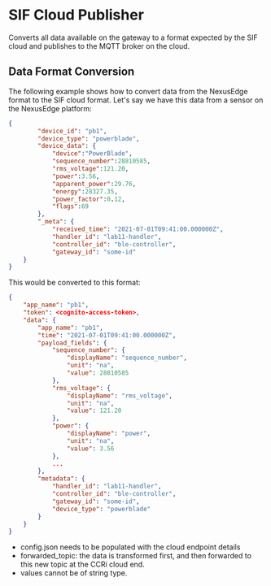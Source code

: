 # SIF Cloud Publisher
Converts all data available on the gateway to a format expected by the SIF cloud and publishes to the MQTT broker on the 
cloud.

## Data Format Conversion
The following example shows how to convert data from the NexusEdge format to the SIF cloud format.
Let's say we have this data from a sensor on the NexusEdge platform:

```json
{
        "device_id": "pb1",
        "device_type": "powerblade",
        "device_data": {
            "device":"PowerBlade",
            "sequence_number":28810585,
            "rms_voltage":121.20,
            "power":3.56,
            "apparent_power":29.76,
            "energy":28327.35,
            "power_factor":0.12,
            "flags":69
        },
        "_meta": {
            "received_time": "2021-07-01T09:41:00.000000Z",
            "handler_id": "lab11-handler",
            "controller_id": "ble-controller",
            "gateway_id": "some-id"
    }
}
```

This would be converted to this format:
```json
{
	"app_name": "pb1",
	"token": <cognito-access-token>,
	"data": {
	    "app_name": "pb1",
	    "time": "2021-07-01T09:41:00.000000Z",
	    "payload_fields": {
	        "sequence_number": {
	            "displayName": "sequence_number",
	            "unit": "na",
	            "value": 28810585
	        },
	        "rms_voltage": {
	            "displayName": "rms_voltage",
	            "unit": "na",
	            "value": 121.20
	        },
	        "power": {
	            "displayName": "power",
	            "unit": "na",
	            "value": 3.56
	        },
	        ...
	    },
	    "metadata": {
	        "handler_id": "lab11-handler",
	        "controller_id": "ble-controller",
	        "gateway_id": "some-id",
	        "device_type": "powerblade"
    	}
	}	
}
``` 

- config.json needs to be populated with the cloud endpoint details
- forwarded_topic: the data is transformed first, and then forwarded to this new topic at the CCRi cloud end.
- values cannot be of string type. 